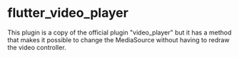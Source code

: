 # flutter_video_player
This plugin is a copy of the official plugin "video_player" but it has a method that makes it possible to change the MediaSource without having to redraw the video controller.
